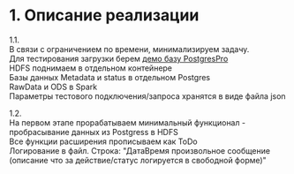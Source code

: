 
# 1. Описание реализации

1.1.  
В связи с ограничением по времени, минимализируем задачу.  
Для тестирования загрузки берем [демо базу PostgresPro](https://postgrespro.ru/education/demodb)  
HDFS поднимаем в отдельном контейнере  
Базы данных Metadata и status в отдельном Postgres  
RawData и ODS в Spark  
Параметры тестового подключения/запроса хранятся в виде файла json  
     
1.2.  
На первом этапе прорабатываем минимальный функционал - пробрасывание данных из Postgress в HDFS  
Все функции расширения прописываем как ToDo  
Логирование в файл. Строка: "ДатаВремя произвольное сообщение (описание что за действие/статус логируется в свободной форме)"  
